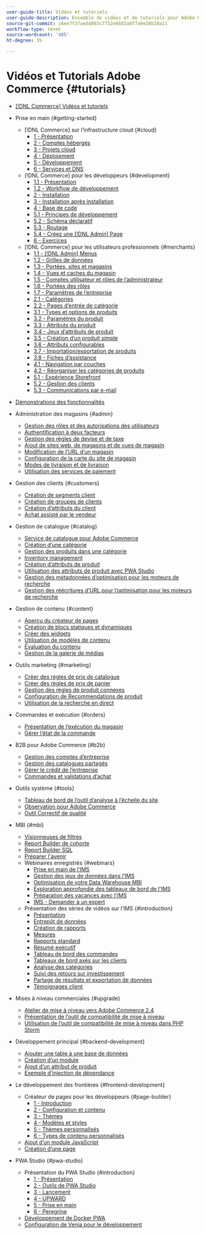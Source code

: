 ```yaml
---
user-guide-title: Vidéos et tutoriels
user-guide-description: Ensemble de vidéos et de tutoriels pour Adobe Commerce et Magento Open Source.
source-git-commit: c6ee7f37aed4093c7752e6683a8f7a9e26b10a11
workflow-type: tm+mt
source-wordcount: '485'
ht-degree: 3%

---
```



# Vidéos et Tutorials Adobe Commerce {#tutorials}

+ [[!DNL Commerce] Vidéos et tutoriels](overview.md)

+ Prise en main {#getting-started}
   + [!DNL Commerce] sur l’infrastructure cloud {#cloud}
      + [1 - Présentation](./cloud/1-overview.md)
      + [2 - Comptes hébergés](./cloud/2-accounts.md)
      + [3 - Projets cloud](./cloud/3-projects.md)
      + [4 - Déploiement](./cloud/4-deployment.md)
      + [5 - Développement](./cloud/5-dev-config.md)
      + [6 - Services et DNS](./cloud/6-launch.md)
   + [!DNL Commerce] pour les développeurs {#development}
      + [1.1 - Présentation](./developer/backend-1-1-overview.md)
      + [1.2 - Workflow de développement](./developer/backend-1-2-workflow.md)
      + [2 - Installation](./developer/backend-2-install.md)
      + [3 - Installation après installation](./developer/backend-3-post-install.md)
      + [4 - Base de code](./developer/backend-4-code-base.md)
      + [5.1 - Principes de développement](./developer/backend-5-1-dev-basics.md)
      + [5.2 - Schéma déclaratif](./developer/backend-5-2-declarative-schema.md)
      + [5.3 - Routage](./developer/backend-5-3-routing.md)
      + [5.4 - Créez une [!DNL Admin] Page](./developer/backend-5-4-admin-page.md)
      + [6 - Exercices](./developer/backend-6-practice.md)
   + [!DNL Commerce] pour les utilisateurs professionnels {#merchants}
      + [1.1 - [!DNL Admin] Menus](./merchant/introduction/1-1-menus.md)
      + [1.2 - Grilles de données](./merchant/introduction/1-2-data-grids.md)
      + [1.3 - Portées, sites et magasins](./merchant/introduction/1-3-apps-scopes-sites-stores.md)
      + [1.4 - Vues et caches du magasin](./merchant/introduction/1-4-store-views-cache.md)
      + [1.5 - Comptes utilisateur et rôles de l’administrateur](./merchant/introduction/1-5-users-roles.md)
      + [1.6 - Portées des rôles](./merchant/introduction/1-6-role-scopes.md)
      + [1.7 - Paramètres de l’entreprise](./merchant/introduction/1-7-business-settings.md)
      + [2.1 - Catégories](./merchant/introduction/2-1-categories.md)
      + [2.2 - Pages d’entrée de catégorie](./merchant/introduction/2-2-category-landing-page.md)
      + [3.1 - Types et options de produits](./merchant/introduction/3-1-product-types-options.md)
      + [3.2 - Paramètres du produit](./merchant/introduction/3-2-product-settings.md)
      + [3.3 - Attributs du produit](./merchant/introduction/3-3-product-attributes.md)
      + [3.4 - Jeux d’attributs de produit](./merchant/introduction/3-4-product-attribute-sets.md)
      + [3.5 - Création d’un produit simple](./merchant/introduction/3-5-create-simple-product.md)
      + [3.6 - Attributs configurables](./merchant/introduction/3-6-configurable-attributes.md)
      + [3.7 - Importation/exportation de produits](./merchant/introduction/3-7-import-export-products.md)
      + [3.8 - Fiches d’assistance](./merchant/introduction/3-8-gift-cards.md)
      + [4.1 - Navigation par couches](./merchant/introduction/4-1-layered-navigation.md)
      + [4.2 - Réorganiser les catégories de produits](./merchant/introduction/4-2-arrange-product-categories.md)
      + [5.1 - Expérience Storefront](./merchant/introduction/5-1-storefront-experience.md)
      + [5.2 - Gestion des clients](./merchant/introduction/5-2-customer-management.md)
      + [5.3 - Communications par e-mail](./merchant/introduction/5-3-store-communications.md)

+ [Démonstrations des fonctionnalités](feature-demos.md)

+ Administration des magasins {#admin}
   + [Gestion des rôles et des autorisations des utilisateurs](./merchant/users-roles-permissions.md)
   + [Authentification à deux facteurs](./merchant/two-factor-authentication.md)
   + [Gestion des règles de devise et de taxe](./merchant/currency-tax-rules.md)
   + [Ajout de sites web, de magasins et de vues de magasin](./merchant/add-websites-stores-views.md)
   + [Modification de l’URL d’un magasin](./merchant/change-store-url.md)
   + [Configuration de la carte du site de magasin](./merchant/site-map-setup.md)
   + [Modes de livraison et de livraison](./merchant/shipping-delivery.md)
   + [Utilisation des services de paiement](./merchant/payment-services.md)

+ Gestion des clients {#customers}
   + [Création de segments client](./merchant/customer-segments.md)
   + [Création de groupes de clients](./merchant/customer-groups.md)
   + [Création d’attributs du client](./merchant/customer-attributes.md)
   + [Achat assisté par le vendeur](./merchant/seller-assisted-shopping.md)

+ Gestion de catalogue {#catalog}
   + [Service de catalogue pour Adobe Commerce](./merchant/catalog-service.md)
   + [Création d’une catégorie](./merchant/category-create.md)
   + [Gestion des produits dans une catégorie](./merchant/category-products.md)
   + [Inventory management](./merchant/inventory-management.md)
   + [Création d’attributs de produit](./merchant/product-attributes-create.md)
   + [Utilisation des attributs de produit avec PWA Studio](./merchant/product-attributes-pwa.md)
   + [Gestion des métadonnées d’optimisation pour les moteurs de recherche](./merchant/seo-metadata.md)
   + [Gestion des réécritures d’URL pour l’optimisation pour les moteurs de recherche](./merchant/seo-url-rewrites.md)

+ Gestion de contenu {#content}
   + [Aperçu du créateur de pages](./merchant/page-builder-overview.md)
   + [Création de blocs statiques et dynamiques](./merchant/static-dynamic-blocks.md)
   + [Créer des widgets](./merchant/widgets.md)
   + [Utilisation de modèles de contenu](./merchant/content-templates.md)
   + [Évaluation du contenu](./merchant/content-staging.md)
   + [Gestion de la galerie de médias](./merchant/media-gallery.md)

+ Outils marketing {#marketing}
   + [Créer des règles de prix de catalogue](./merchant/catalog-price-rules.md)
   + [Créer des règles de prix de panier](./merchant/cart-price-rules.md)
   + [Gestion des règles de produit connexes](./merchant/related-product-rules.md)
   + [Configuration de Recommendations de produit](./merchant/product-recommendations.md)
   + [Utilisation de la recherche en direct](./merchant/live-search.md)

+ Commandes et exécution {#orders}
   + [Présentation de l’exécution du magasin](./merchant/store-fulfillment.md)
   + [Gérer l’état de la commande](./merchant/order-status.md)

+ B2B pour Adobe Commerce {#b2b}
   + [Gestion des comptes d’entreprise](./merchant/b2b/company-accounts.md)
   + [Gestion des catalogues partagés](./merchant/b2b/shared-catalogs.md)
   + [Gérer le crédit de l’entreprise](./merchant/b2b/company-credit.md)
   + [Commandes et validations d’achat](./merchant/b2b/purchase-orders.md)

+ Outils système {#tools}
   + [Tableau de bord de l’outil d’analyse à l’échelle du site](./tools/site-wide-analysis-tool.md)
   + [Observation pour Adobe Commerce](./tools/observation-tool.md)
   + [Outil Correctif de qualité](./tools/quality-patch-tool.md)

+ MBI {#mbi}
   + [Visionneuses de filtres](./merchant/business-intelligence/filter-sets.md)
   + [Report Builder de cohorte](./merchant/business-intelligence/cohort-report-builder.md)
   + [Report Builder SQL](./merchant/business-intelligence/sql-report-builder.md)
   + [Préparer l&#39;avenir](./merchant/business-intelligence/prepare-for-future.md)
   + Webinaires enregistrés {#webinars}
      + [Prise en main de l’IMS](https://experienceleague.adobe.com/docs/commerce-events/events/mbi/2021/getting-started.html)
      + [Gestion des jeux de données dans l’IMS](https://experienceleague.adobe.com/docs/commerce-events/events/mbi/2022/manage-data-sets.html)
      + [Optimisation de votre Data Warehouse MBI](https://experienceleague.adobe.com/docs/commerce-events/events/mbi/2021/optimize-data-warehouse.html)
      + [Exploration approfondie des tableaux de bord de l&#39;IMS](https://experienceleague.adobe.com/docs/commerce-events/events/mbi/2021/dashboards-deep-dive.html)
      + [Préparation des vacances avec l&#39;IMS](https://experienceleague.adobe.com/docs/commerce-events/events/mbi/2021/holiday-readiness.html)
      + [IMS - Demander à un expert](https://experienceleague.adobe.com/docs/commerce-events/events/mbi/2021/ask-expert.html)
   + Présentation des séries de vidéos sur l’IMS {#introduction}
      + [Présentation](./merchant/business-intelligence/1-overview.md)
      + [Entrepôt de données](./merchant/business-intelligence/2-data-warehousing.md)
      + [Création de rapports](./merchant/business-intelligence/3-build-reports.md)
      + [Mesures](./merchant/business-intelligence/4-metrics.md)
      + [Rapports standard](./merchant/business-intelligence/5-standard-reports.md)
      + [Résumé exécutif](./merchant/business-intelligence/6-executive-summary-dashboard.md)
      + [Tableau de bord des commandes](./merchant/business-intelligence/7-orders-dashboard.md)
      + [Tableaux de bord axés sur les clients](./merchant/business-intelligence/8-customer-focused-dashboards.md)
      + [Analyse des catégories](./merchant/business-intelligence/9-category-analysis.md)
      + [Suivi des retours sur investissement](./merchant/business-intelligence/10-roi-tracking.md)
      + [Partage de résultats et exportation de données](./merchant/business-intelligence/11-share-results-export-data.md)
      + [Témoignages client](./merchant/business-intelligence/12-customer-success.md)

+ Mises à niveau commerciales {#upgrade}
   + [Atelier de mise à niveau vers Adobe Commerce 2.4](./upgrade/2.4-upgrade-workshop.md)
   + [Présentation de l’outil de compatibilité de mise à niveau](./upgrade/upgrade-compatibility-tool-overview.md)
   + [Utilisation de l’outil de compatibilité de mise à niveau dans PHP Storm](./upgrade/uct-phpstorm.md)

+ Développement principal {#backend-development}
   + [Ajouter une table à une base de données](./developer/add-new-db-table.md)
   + [Création d’un module](./developer/create-module.md)
   + [Ajout d’un attribut de produit](./developer/add-product-attribute.md)
   + [Exemple d’injection de dépendance](./developer/dependency-injection.md)

+ Le développement des frontières {#frontend-development}
   + Créateur de pages pour les développeurs {#page-builder}
      + [1 - Introduction](./developer/page-builder/1-intro-case-studies.md)
      + [2 - Configuration et contenu](./developer/page-builder/2-config-create-content.md)
      + [3 - Thèmes](./developer/page-builder/3-themes.md)
      + [4 - Modèles et styles](./developer/page-builder/4-admin-templates-apply-styles.md)
      + [5 - Thèmes personnalisés](./developer/page-builder/5-customize-theme.md)
      + [6 - Types de contenu personnalisés](./developer/page-builder/6-custom-content-types.md)
   + [Ajout d’un module JavaScript](./developer/add-javascript-module.md)
   + [Création d’une page](./developer/create-new-page.md)

+ PWA Studio {#pwa-studio}
   + Présentation du PWA Studio {#introduction}
      + [1 - Présentation](./pwa/introduction/1-overview.md)
      + [2 - Outils de PWA Studio](./pwa/introduction/2-pwa-studio-tools.md)
      + [3 - Lancement](./pwa/introduction/3-launch.md)
      + [4 - UPWARD](./pwa/introduction/4-upward.md)
      + [5 - Prise en main](./pwa/introduction/5-getting-started.md)
      + [6 - Peregrine](./pwa/introduction/6-peregrine.md)
   + [Développement de Docker PWA](./pwa/pwa-docker-development.md)
   + [Configuration de Venia pour le développement](./pwa/set-up-venia-for-dev.md)
